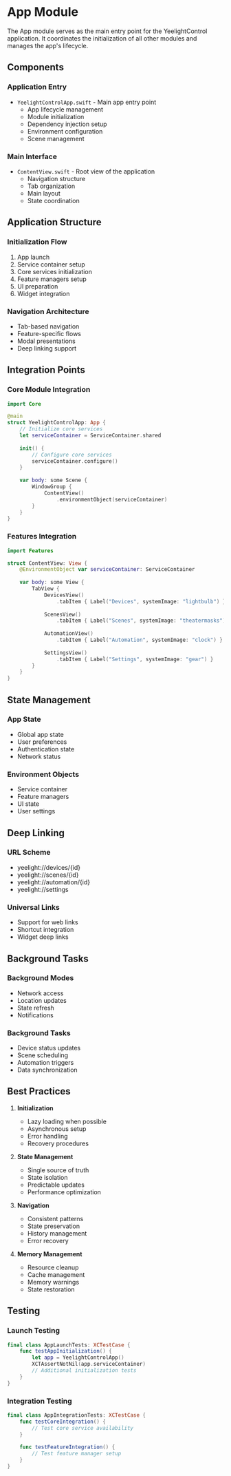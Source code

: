 # App Module

The App module serves as the main entry point for the YeelightControl application. It coordinates the initialization of all other modules and manages the app's lifecycle.

## Components

### Application Entry
- `YeelightControlApp.swift` - Main app entry point
  - App lifecycle management
  - Module initialization
  - Dependency injection setup
  - Environment configuration
  - Scene management

### Main Interface
- `ContentView.swift` - Root view of the application
  - Navigation structure
  - Tab organization
  - Main layout
  - State coordination

## Application Structure

### Initialization Flow
1. App launch
2. Service container setup
3. Core services initialization
4. Feature managers setup
5. UI preparation
6. Widget integration

### Navigation Architecture
- Tab-based navigation
- Feature-specific flows
- Modal presentations
- Deep linking support

## Integration Points

### Core Module Integration
```swift
import Core

@main
struct YeelightControlApp: App {
    // Initialize core services
    let serviceContainer = ServiceContainer.shared
    
    init() {
        // Configure core services
        serviceContainer.configure()
    }
    
    var body: some Scene {
        WindowGroup {
            ContentView()
                .environmentObject(serviceContainer)
        }
    }
}
```

### Features Integration
```swift
import Features

struct ContentView: View {
    @EnvironmentObject var serviceContainer: ServiceContainer
    
    var body: some View {
        TabView {
            DevicesView()
                .tabItem { Label("Devices", systemImage: "lightbulb") }
            
            ScenesView()
                .tabItem { Label("Scenes", systemImage: "theatermasks") }
            
            AutomationView()
                .tabItem { Label("Automation", systemImage: "clock") }
            
            SettingsView()
                .tabItem { Label("Settings", systemImage: "gear") }
        }
    }
}
```

## State Management

### App State
- Global app state
- User preferences
- Authentication state
- Network status

### Environment Objects
- Service container
- Feature managers
- UI state
- User settings

## Deep Linking

### URL Scheme
- yeelight://devices/{id}
- yeelight://scenes/{id}
- yeelight://automation/{id}
- yeelight://settings

### Universal Links
- Support for web links
- Shortcut integration
- Widget deep links

## Background Tasks

### Background Modes
- Network access
- Location updates
- State refresh
- Notifications

### Background Tasks
- Device status updates
- Scene scheduling
- Automation triggers
- Data synchronization

## Best Practices

1. **Initialization**
   - Lazy loading when possible
   - Asynchronous setup
   - Error handling
   - Recovery procedures

2. **State Management**
   - Single source of truth
   - State isolation
   - Predictable updates
   - Performance optimization

3. **Navigation**
   - Consistent patterns
   - State preservation
   - History management
   - Error recovery

4. **Memory Management**
   - Resource cleanup
   - Cache management
   - Memory warnings
   - State restoration

## Testing

### Launch Testing
```swift
final class AppLaunchTests: XCTestCase {
    func testAppInitialization() {
        let app = YeelightControlApp()
        XCTAssertNotNil(app.serviceContainer)
        // Additional initialization tests
    }
}
```

### Integration Testing
```swift
final class AppIntegrationTests: XCTestCase {
    func testCoreIntegration() {
        // Test core service availability
    }
    
    func testFeatureIntegration() {
        // Test feature manager setup
    }
}
```
